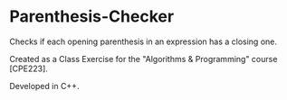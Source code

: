# Parenthesis-Checker
Checks if each opening parenthesis in an expression has a closing one.

Created as a Class Exercise for the "Algorithms & Programming" course [CPE223].

Developed in C++.

